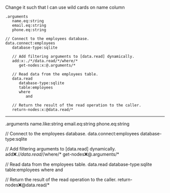 Change it such that I can use wild cards on name column

```hyperlambda
.arguments
   name.eq:string
   email.eq:string
   phone.eq:string

// Connect to the employees database.
data.connect:employees
   database-type:sqlite

   // Add filtering arguments to [data.read] dynamically.
   add:x:./*/data.read/*/where/*
      get-nodes:x:@.arguments/*

   // Read data from the employees table.
   data.read
      database-type:sqlite
      table:employees
      where
         and

   // Return the result of the read operation to the caller.
   return-nodes:x:@data.read/*

```
---
.arguments
   name.like:string
   email.eq:string
   phone.eq:string

// Connect to the employees database.
data.connect:employees
   database-type:sqlite

   // Add filtering arguments to [data.read] dynamically.
   add:x:./*/data.read/*/where/*
      get-nodes:x:@.arguments/*

   // Read data from the employees table.
   data.read
      database-type:sqlite
      table:employees
      where
         and

   // Return the result of the read operation to the caller.
   return-nodes:x:@data.read/*
